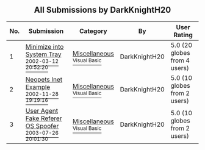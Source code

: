 ﻿<div align="center">

## All Submissions by DarkKnightH20

</div>

No.  | Submission | Category | By   | User Rating
---- | ---------- | -------- | ---- | -----------
1 | [Minimize into System Tray<br /><sup>2002-03-12 20:52:20</sup>](https://github.com/Planet-Source-Code/darkknighth20-minimize-into-system-tray__1-32632) | [Miscellaneous<br /><sup>Visual Basic</sup>](../ByCategory/miscellaneous__1-1.md) | DarkKnightH20 | 5.0 (20 globes from 4 users)
2 | [Neopets Inet Example<br /><sup>2002-11-28 19:19:16</sup>](https://github.com/Planet-Source-Code/darkknighth20-neopets-inet-example__1-41117) | [Miscellaneous<br /><sup>Visual Basic</sup>](../ByCategory/miscellaneous__1-1.md) | DarkKnightH20 | 5.0 (10 globes from 2 users)
3 | [User Agent Fake Referer OS Spoofer<br /><sup>2003-07-26 20:01:30</sup>](https://github.com/Planet-Source-Code/darkknighth20-user-agent-fake-referer-os-spoofer__1-47104) | [Miscellaneous<br /><sup>Visual Basic</sup>](../ByCategory/miscellaneous__1-1.md) | DarkKnightH20 | 5.0 (10 globes from 2 users)
